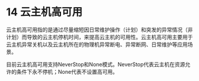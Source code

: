# 14 云主机高可用

云主机高可用指的是通过尽量缩短因日常维护操作（计划）和突发的异常情况（非计划）而导致的云主机停机时间，来提高云主机的可用性。云主机高可用主要用于云主机异常关机以及云主机所在的物理机异常断电、异常断网、日常维护等应用场景。

目前云主机高可用支持NeverStop和None模式。NeverStop代表云主机在资源允许的条件下永不停机；None代表不设置高可用。

